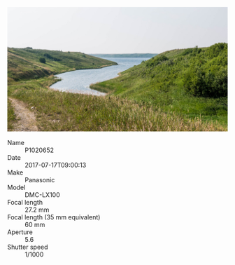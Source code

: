 [![P1020652](/photos/hd/P1020652.jpg)](/photos/full/P1020652.jpg?raw=true)

<dl>
  <dt>Name</dt>
  <dd>P1020652</dd>
  <dt>Date</dt>
  <dd>2017-07-17T09:00:13</dd>
  <dt>Make</dt>
  <dd>Panasonic</dd>
  <dt>Model</dt>
  <dd>DMC-LX100</dd>
  <dt>Focal length</dt>
  <dd>27.2 mm</dd>
  <dt>Focal length (35 mm equivalent)</dt>
  <dd>60 mm</dd>
  <dt>Aperture</dt>
  <dd>5.6</dd>
  <dt>Shutter speed</dt>
  <dd>1/1000</dd>
</dl>
